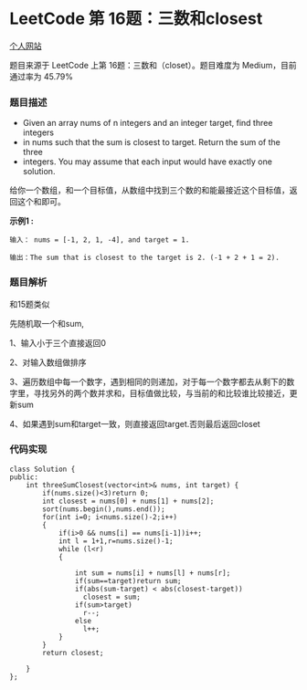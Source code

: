 # LeetCode 第 16题：三数和closest

[个人网站](http://lgg2018.com)

题目来源于 LeetCode 上第 16题：三数和（closet）。题目难度为 Medium，目前通过率为 45.79% 

### 题目描述

 * Given an array nums of n integers and an integer target, find three integers
 * in nums such that the sum is closest to target. Return the sum of the three
 * integers. You may assume that each input would have exactly one solution.

给你一个数组，和一个目标值，从数组中找到三个数的和能最接近这个目标值，返回这个和即可。

**示例1 :**

```
输入： nums = [-1, 2, 1, -4], and target = 1.

输出：The sum that is closest to the target is 2. (-1 + 2 + 1 = 2).
```

### 题目解析

和15题类似

先随机取一个和sum,

1、输入小于三个直接返回0

2、对输入数组做排序

3、遍历数组中每一个数字，遇到相同的则递加，对于每一个数字都去从剩下的数字里，寻找另外的两个数并求和，目标值做比较，与当前的和比较谁比较接近，更新sum

4、如果遇到sum和target一致，则直接返回target.否则最后返回closet



### 代码实现
```
class Solution {
public:
    int threeSumClosest(vector<int>& nums, int target) {
		if(nums.size()<3)return 0;
		int closest = nums[0] + nums[1] + nums[2];
		sort(nums.begin(),nums.end());
		for(int i=0; i<nums.size()-2;i++)
		{
			if(i>0 && nums[i] == nums[i-1])i++;
			int l = 1+1,r=nums.size()-1;
			while (l<r)
			{

			    int sum = nums[i] + nums[l] + nums[r];
				if(sum==target)return sum;
				if(abs(sum-target) < abs(closest-target))
				  closest = sum;
				if(sum>target)
				  r--;
				else
				  l++;
			}
		}
		return closest;

    }
};
```
